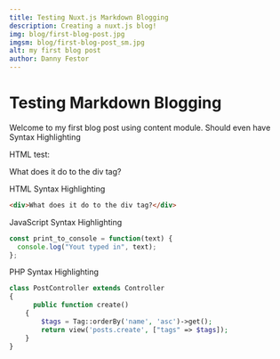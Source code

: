 ```yaml
---
title: Testing Nuxt.js Markdown Blogging
description: Creating a nuxt.js blog!
img: blog/first-blog-post.jpg
imgsm: blog/first-blog-post_sm.jpg
alt: my first blog post
author: Danny Festor
---
```


# Testing Markdown Blogging

Welcome to my first blog post using content module.
Should even have Syntax Highlighting

HTML test:

<div>What does it do to the div tag?</div>

HTML Syntax Highlighting

```html
<div>What does it do to the div tag?</div>
```

JavaScript Syntax Highlighting

```javascript
const print_to_console = function(text) {
  console.log("Yout typed in", text);
};
```

PHP Syntax Highlighting

```php
class PostController extends Controller
{
      public function create()
    {
        $tags = Tag::orderBy('name', 'asc')->get();
        return view('posts.create', ["tags" => $tags]);
    }
}
```
